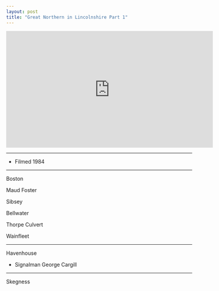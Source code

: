 ```yaml
---
layout: post
title: "Great Northern in Lincolnshire Part 1"
---
```


<iframe width="560" height="315" src="https://www.youtube.com/embed/3LpasGK_ALI" title="Great Northern in Lincolnshire Part 1" frameBorder="0" allow="accelerometer; autoplay; clipboard-write; encrypted-media; gyroscope; picture-in-picture; web-share" allowFullScreen></iframe>

---

- Filmed 1984

---

Boston

Maud Foster

Sibsey

Bellwater

Thorpe Culvert

Wainfleet

---

Havenhouse

- Signalman George Cargill

---

Skegness
